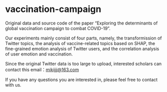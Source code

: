 # vaccination-campaign
Original data and source code of the paper “Exploring the determinants of global vaccination campaign to combat COVID-19”.

Our experiments mainly consist of four parts, namely, the transformission of Twitter topics, the  analysis of vaccine-related topics based on SHAP, the fine-grained emotion analysis of Twitter users, and the correlation analysis of user emotion and vaccination.

Since the original Twitter data is too large to upload, interested scholars can contact this email：mikijjj@163.com

If you have any questions you are interested in, please feel free to contact with us.
